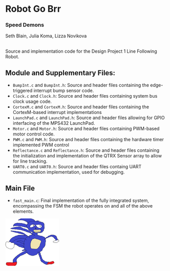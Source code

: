 # Robot Go Brr
### Speed Demons
Seth Blain, Julia Koma, Lizza Novikova <br> <br>

Source and implementation code for the Design Project 1 Line Following Robot.
## Module and Supplementary Files:
- `BumpInt.c` and `BumpInt.h`: Source and header files containing the edge-triggered interrupt bump sensor code.
- `Clock.c` and `Clock.h`: Source and header files containing system bus clock usage code.
- `CortexM.c` and `CortexM.h`: Source and header files containing the CortexM-based interrupt implementations
- `LaunchPad.c` and `LaunchPad.h`: Source and header files allowing for GPIO interfacing of the MPS432 LaunchPad.
- `Motor.c` and `Motor.h`: Source and header files containing PWM-based motor control code.
- `PWM.c` and `PWM.h`: Source and header files containing the hardware timer implemented PWM control
- `Reflectance.c` and `Reflectance.h`: Source and header files containing the initialization and implementation of the QTRX Sensor array to allow for line tracking.
- `UART0.c` and `UART0.h`: Source and header files containg UART communication implementation, used for debugging.
## Main File
- `fast_main.c`: Final implementation of the fully integrated system, encompassing the FSM the robot operates on and all of the above elements.

![gotta go fast](sanic.png)
